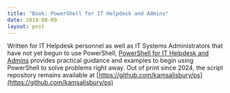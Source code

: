 ```yaml
---
title: "Book: PowerShell for IT Helpdesk and Admins"
date: 2019-08-09
layout: post
---
```


Written for IT Helpdesk personnel as well as IT Systems Administrators that have not yet begun to use PowerShell, [PowerShell for IT Helpdesk and Admins](https://www.amazon.com/PowerShell-Helpdesk-Admins-Practical-Salisbury/dp/1089321775/ref=sr_1_3?crid=2YXRI8LYEEL5C&dib=eyJ2IjoiMSJ9.V_NFj_mZiTuDo3q06g0VklnVEf4Y_nWGzLjI3JuCrtYeZsI7dcWeqBdvUjvPilbA.CK8ImBPN2XkWm2RR3U-FthBvUFuAcwf2OKeFR_sRP3k&dib_tag=se&keywords=PowerShell+for+IT+Helpdesk+and+Admins&qid=1709290391&sprefix=powershell+for+it+helpdesk+and+admins%2Caps%2C103&sr=8-3) provides practical guidance and examples to begin using PowerShell to solve problems right away.
Out of print since 2024, the script repository remains available at [https://github.com/kamsalisbury/ps](https://github.com/kamsalisbury/ps)

